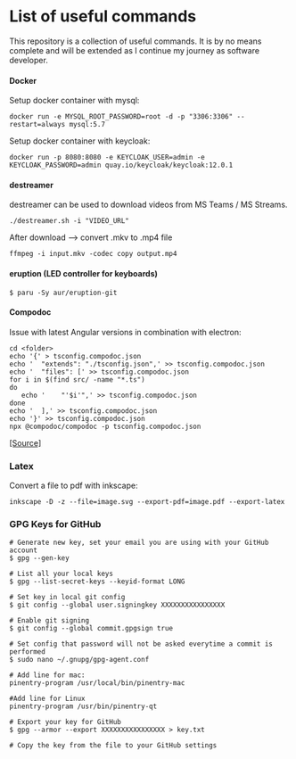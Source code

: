 # List of useful commands
This repository is a collection of useful commands. It is by no means complete and will be extended as I continue my journey as software developer.

#### Docker

Setup docker container with mysql:
```
docker run -e MYSQL_ROOT_PASSWORD=root -d -p "3306:3306" --restart=always mysql:5.7
```

Setup docker container with keycloak:
```
docker run -p 8080:8080 -e KEYCLOAK_USER=admin -e KEYCLOAK_PASSWORD=admin quay.io/keycloak/keycloak:12.0.1
```

#### destreamer

destreamer can be used to download videos from MS Teams / MS Streams.

```
./destreamer.sh -i "VIDEO_URL"
```

After download --> convert .mkv to .mp4 file

```
ffmpeg -i input.mkv -codec copy output.mp4
```

#### eruption (LED controller for keyboards)

```
$ paru -Sy aur/eruption-git
```

#### Compodoc
Issue with latest Angular versions in combination with electron:

```
cd <folder>
echo '{' > tsconfig.compodoc.json
echo '  "extends": "./tsconfig.json",' >> tsconfig.compodoc.json
echo '  "files": [' >> tsconfig.compodoc.json
for i in $(find src/ -name "*.ts")
do
   echo '    "'$i'",' >> tsconfig.compodoc.json
done
echo '  ],' >> tsconfig.compodoc.json
echo '}' >> tsconfig.compodoc.json
npx @compodoc/compodoc -p tsconfig.compodoc.json
```
[[Source]](https://github.com/compodoc/compodoc/issues/927#issuecomment-597624654)

### Latex

Convert a file to pdf with inkscape:

```
inkscape -D -z --file=image.svg --export-pdf=image.pdf --export-latex
```

### GPG Keys for GitHub

```
# Generate new key, set your email you are using with your GitHub account
$ gpg --gen-key

# List all your local keys
$ gpg --list-secret-keys --keyid-format LONG

# Set key in local git config
$ git config --global user.signingkey XXXXXXXXXXXXXXXX

# Enable git signing
$ git config --global commit.gpgsign true

# Set config that password will not be asked everytime a commit is performed
$ sudo nano ~/.gnupg/gpg-agent.conf

# Add line for mac:
pinentry-program /usr/local/bin/pinentry-mac

#Add line for Linux
pinentry-program /usr/bin/pinentry-qt

# Export your key for GitHub
$ gpg --armor --export XXXXXXXXXXXXXXXX > key.txt

# Copy the key from the file to your GitHub settings
```
